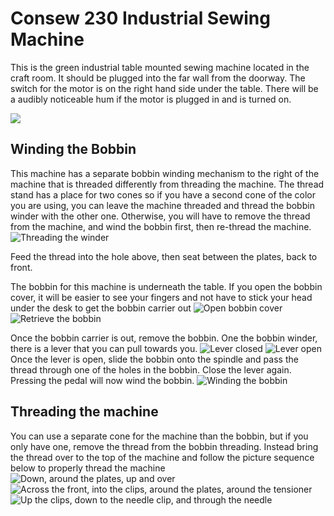 # Consew 230 Industrial Sewing Machine

This is the green industrial table mounted sewing machine located in the craft room.  It should be plugged into the far  wall from the doorway.  The switch for the motor is on the right hand side under the table.  There will be a audibly noticeable hum if the motor is plugged in and is turned on.

![ ](.images/230IndustrialMachine/230machine.jpg)

## Winding the Bobbin
This machine has a separate bobbin winding mechanism to the right of the machine that is threaded differently from threading the machine.  The thread stand has a place for two cones so if you have a second cone of the color you are using, you can leave the machine threaded and thread the bobbin winder with the other one.  Otherwise, you will have to remove the thread from the machine, and wind the bobbin first, then re-thread the machine.
![Threading the winder](.images/230IndustrialMachine/230machine_bobbin_3.jpg)

Feed the thread into the hole above, then seat between the plates, back to front.

The bobbin for this machine is underneath the table. If you open the bobbin cover, it will be easier to see your fingers and not have to stick your head under the desk to get the bobbin carrier out
![Open bobbin cover](.images/230IndustrialMachine/230machine_bobbin_1.jpg)
![Retrieve the bobbin](.images/230IndustrialMachine/230machine_bobbin_2.jpg)

Once the bobbin carrier is out, remove the bobbin. One the bobbin winder, there is a lever that you can pull towards you.
![Lever closed](.images/230IndustrialMachine/230machine_bobbin_4.jpg)
![Lever open](.images/230IndustrialMachine/230machine_bobbin_5.jpg)
Once the lever is open, slide the bobbin onto the spindle and pass the thread through one of the holes in the bobbin.  Close the lever again. Pressing the pedal will now wind the bobbin.
![Winding the bobbin](.images/230IndustrialMachine/230machine_bobbin_7.jpg)

## Threading the machine
You can use a separate cone for the machine than the bobbin, but if you only have one, remove the thread from the bobbin threading. Instead bring the thread over to the top of the machine and follow the picture sequence below to properly thread the machine
![Down, around the plates, up and over](.images/230IndustrialMachine/230machine_threading_1.jpg)
![Across the front, into the clips, around the plates, around the tensioner](.images/230IndustrialMachine/230machine_threading_2.jpg)
![Up the clips, down to the needle clip, and through the needle](.images/230IndustrialMachine/230machine_threading_3.jpg)

<!--stackedit_data:
eyJoaXN0b3J5IjpbLTEwNTYxNTYyNDAsLTE3MTAzMDEzMzcsLT
E1Nzg2ODY1NjgsODk2OTMwMzYxLC0xNzM3ODQ1ODEwXX0=
-->